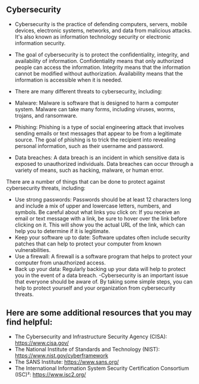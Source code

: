 ## Cybersecurity

- Cybersecurity is the practice of defending computers, servers, mobile devices, electronic systems, networks, and data from malicious attacks. It's also known as information technology security or electronic information security.

- The goal of cybersecurity is to protect the confidentiality, integrity, and availability of information. Confidentiality means that only authorized people can access the information. Integrity means that the information cannot be modified without authorization. Availability means that the information is accessible when it is needed.

- There are many different threats to cybersecurity, including:

- Malware: Malware is software that is designed to harm a computer system. Malware can take many forms, including viruses, worms, trojans, and ransomware.
- Phishing: Phishing is a type of social engineering attack that involves sending emails or text messages that appear to be from a legitimate source. The goal of phishing is to trick the recipient into revealing personal information, such as their username and password.
- Data breaches: A data breach is an incident in which sensitive data is exposed to unauthorized individuals. Data breaches can occur through a variety of means, such as hacking, malware, or human error.
  
There are a number of things that can be done to protect against cybersecurity threats, including:

- Use strong passwords: Passwords should be at least 12 characters long and include a mix of upper and lowercase letters, numbers, and symbols.
Be careful about what links you click on: If you receive an email or text message with a link, be sure to hover over the link before clicking on it. This will show you the actual URL of the link, which can help you to determine if it is legitimate.
- Keep your software up to date: Software updates often include security patches that can help to protect your computer from known vulnerabilities.
- Use a firewall: A firewall is a software program that helps to protect your computer from unauthorized access.
- Back up your data: Regularly backing up your data will help to protect you in the event of a data breach.
 -Cybersecurity is an important issue that everyone should be aware of. By taking some simple steps, you can help to protect yourself and your organization from cybersecurity threats.

## Here are some additional resources that you may find helpful:

- The Cybersecurity and Infrastructure Security Agency (CISA): https://www.cisa.gov/
- The National Institute of Standards and Technology (NIST): https://www.nist.gov/cyberframework
- The SANS Institute: https://www.sans.org/
- The International Information System Security Certification Consortium (ISC)²: https://www.isc2.org/
